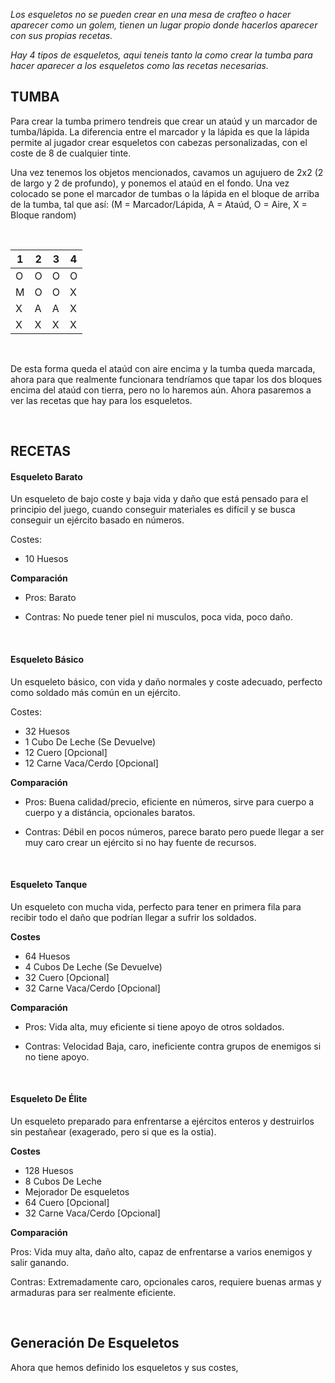 *Los esqueletos no se pueden crear en una mesa de crafteo o hacer aparecer como un golem, tienen un lugar propio donde hacerlos aparecer con sus propias recetas.*

*Hay 4 tipos de esqueletos, aqui teneis tanto la como crear la tumba para hacer aparecer a los esqueletos como las recetas necesarias.*



## TUMBA

Para crear la tumba primero tendreis que crear un ataúd y un marcador de tumba/lápida. La diferencia entre el marcador y la lápida es que la lápida permite al jugador crear esqueletos con cabezas personalizadas, con el coste de 8 de cualquier tinte.

Una vez tenemos los objetos mencionados, cavamos un agujuero de 2x2 (2 de largo y 2 de profundo), y ponemos el ataúd en el fondo. Una vez colocado se pone el marcador de tumbas o la lápida en el bloque de arriba de la tumba, tal que así: (M = Marcador/Lápida, A = Ataúd, O = Aire, X = Bloque random)

<br>

| 1 	| 2 	| 3 	| 4 	|
|---	|---	|---	|---	|
| O 	| O 	| O 	| O 	|
| M 	| O 	| O 	| X 	|
| X 	| A 	| A 	| X 	|
| X 	| X 	| X 	| X 	|

<br>

De esta forma queda el ataúd con aire encima y la tumba queda marcada, ahora para que realmente funcionara tendríamos que tapar los dos bloques encima del ataúd con tierra, pero no lo haremos aún. Ahora pasaremos a ver las recetas que hay para los esqueletos.

<br>

## RECETAS

#### Esqueleto Barato

Un esqueleto de bajo coste y baja vida y daño que está pensado para el principio del juego, cuando conseguir materiales es difícil
y se busca conseguir un ejército basado en números.

Costes: 
- 10 Huesos

**Comparación**

- Pros: Barato

- Contras: No puede tener piel ni musculos, poca vida, poco daño.

<br>

#### Esqueleto Básico

Un esqueleto básico, con vida y daño normales y coste adecuado, perfecto como soldado más común en un ejército.

Costes:
- 32 Huesos
- 1 Cubo De Leche (Se Devuelve)
- 12 Cuero [Opcional]
- 12 Carne Vaca/Cerdo [Opcional]

**Comparación**

- Pros: Buena calidad/precio, eficiente en números, sirve para cuerpo a cuerpo y a distáncia, opcionales baratos.

- Contras: Débil en pocos números, parece barato pero puede llegar a ser muy caro crear un ejército si no hay fuente de recursos.

<br>

#### Esqueleto Tanque

Un esqueleto con mucha vida, perfecto para tener en primera fila para recibir todo el daño que podrían llegar a sufrir los soldados.

**Costes**
- 64 Huesos
- 4 Cubos De Leche (Se Devuelve)
- 32 Cuero [Opcional]
- 32 Carne Vaca/Cerdo [Opcional]

**Comparación**

- Pros: Vida alta, muy eficiente si tiene apoyo de otros soldados.

- Contras: Velocidad Baja, caro, ineficiente contra grupos de enemigos si no tiene apoyo.

<br>

#### Esqueleto De Élite

Un esqueleto preparado para enfrentarse a ejércitos enteros y destruirlos sin pestañear (exagerado, pero si que es la ostia).

**Costes**
- 128 Huesos
- 8 Cubos De Leche
- Mejorador De esqueletos
- 64 Cuero [Opcional]
- 32 Carne Vaca/Cerdo [Opcional]

**Comparación**

Pros: Vida muy alta, daño alto, capaz de enfrentarse a varios enemigos y salir ganando.

Contras: Extremadamente caro, opcionales caros, requiere buenas armas y armaduras para ser realmente eficiente.

<br>

## Generación De Esqueletos

Ahora que hemos definido los esqueletos y sus costes, 